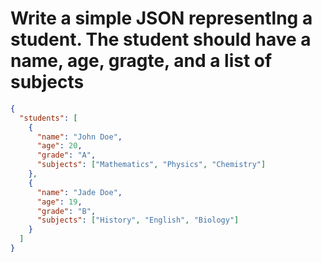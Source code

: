 # Write a simple JSON representlng a student. The student should have a name, age, gragte, and a list of subjects

```json
{
  "students": [
    {
      "name": "John Doe",
      "age": 20,
      "grade": "A",
      "subjects": ["Mathematics", "Physics", "Chemistry"]
    },
    {
      "name": "Jade Doe",
      "age": 19,
      "grade": "B",
      "subjects": ["History", "English", "Biology"]
    }
  ]
}
```